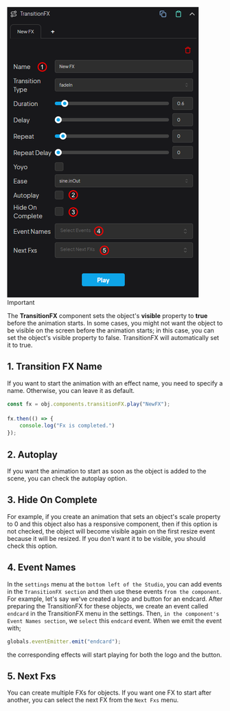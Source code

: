 <div class="center-image">
  <img src="./img/transitionFX.png" alt="Açıklama Metni">
</div>

<div class="important-message">
  <span class="danger-badge">Important</span>
  <p>The <strong>TransitionFX</strong> component sets the object's <strong>visible</strong> property to <strong>true</strong> before the animation starts. In some cases, you might not want the object to be visible on the screen before the animation starts; in this case, you can set the object's visible property to false. TransitionFX will automatically set it to true.</p>
</div>

## 1. Transition FX Name

If you want to start the animation with an effect name, you need to specify a name. Otherwise, you can leave it as default.

```js
const fx = obj.components.transitionFX.play("NewFX");

fx.then(() => {
    console.log("Fx is completed.")
});
```

## 2. Autoplay

If you want the animation to start as soon as the object is added to the scene, you can check the autoplay option.

## 3. Hide On Complete

For example, if you create an animation that sets an object's scale property to 0 and this object also has a responsive component, then if this option is not checked, the object will become visible again on the first resize event because it will be resized. If you don't want it to be visible, you should check this option.

## 4. Event Names

In the `settings` menu at the `bottom left of the Studio`, you can add events in the `TransitionFX section` and then use these events `from the component`. For example, let's say we've created a logo and button for an endcard. After preparing the TransitionFX for these objects, we create an event called `endcard` in the TransitionFX menu in the settings. Then, `in the component's Event Names section`, we `select` this `endcard` event. When we emit the event with;

```js
globals.eventEmitter.emit("endcard");
```

the corresponding effects will start playing for both the logo and the button.

## 5. Next Fxs

You can create multiple FXs for objects. If you want one FX to start after another, you can select the next FX from the `Next Fxs` menu.
